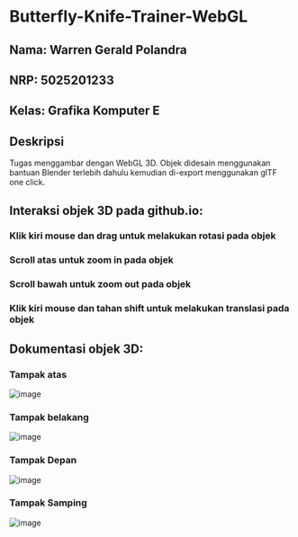 # Butterfly-Knife-Trainer-WebGL

## Nama: Warren Gerald Polandra

## NRP: 5025201233

## Kelas: Grafika Komputer E

## Deskripsi

Tugas menggambar dengan WebGL 3D. Objek didesain menggunakan bantuan Blender terlebih dahulu kemudian di-export menggunakan glTF one click.

## Interaksi objek 3D pada github.io:

### Klik kiri mouse dan drag untuk melakukan rotasi pada objek

### Scroll atas untuk zoom in pada objek

### Scroll bawah untuk zoom out pada objek

### Klik kiri mouse dan tahan shift untuk melakukan translasi pada objek

## Dokumentasi objek 3D:

### Tampak atas

![image](https://user-images.githubusercontent.com/85095564/209461666-64e315d3-2928-46ba-9417-93178dfe6209.png)

### Tampak belakang

![image](https://user-images.githubusercontent.com/85095564/209461679-f7a7f673-b3ea-4986-9e51-79c52688262a.png)

### Tampak Depan

![image](https://user-images.githubusercontent.com/85095564/209461689-53db29d8-dd7e-4ceb-93f3-5400932e7358.png)

### Tampak Samping

![image](https://user-images.githubusercontent.com/85095564/209461704-cbf2d2e1-5c3c-447e-af7b-5acd4e62fad7.png)
